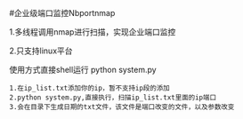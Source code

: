 #企业级端口监控Nbportnmap

1.多线程调用nmap进行扫描，实现企业端口监控

2.只支持linux平台


使用方式直接shell运行 python system.py
	
	1.在ip_list.txt添加你的ip，暂不支持ip段的添加
	2.python system.py,直接执行，扫描ip_list.txt里面的ip端口
	3.会在目录下生成日期的txt文件，该文件是端口改变的文件，以及参数改变
